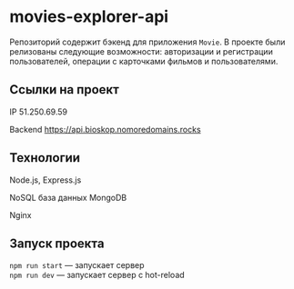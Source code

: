 # movies-explorer-api
Репозиторий содержит бэкенд для приложения `Movie`. В проекте были релизованы следующие возможности: авторизации и регистрации пользователей, операции с карточками фильмов и пользователями. 

## Ссылки на проект

IP 51.250.69.59

Backend https://api.bioskop.nomoredomains.rocks 

## Технологии 

Node.js, Express.js

NoSQL база данных MongoDB

Nginx

## Запуск проекта

`npm run start` — запускает сервер   
`npm run dev` — запускает сервер с hot-reload

